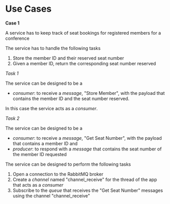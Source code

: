 # Use Cases

**Case 1**

A service has to keep track of seat bookings for registered members for a conference

The service has to handle the following tasks

1. Store the member ID and their reserved seat number 
2. Given a member ID, return the corresponding seat number reserved

*Task 1*

The service can be designed to be a 

* *consumer*: to receive a *message*, "Store Member", with the payload that contains the member ID and the seat number reserved.

In this case the service acts as a *consumer*.

*Task 2*

The service can be designed to be a 

* *consumer*: to receive a *message*, "Get Seat Number", with the payload that contains a member ID and 
* *producer*: to respond with a *message* that contains the seat number of the member ID requested


The service can be designed to perform the following tasks

1. Open a connection to the RabbitMQ broker
2. Create a *channel* named "channel_receive" for the thread of the app that acts as a *consumer*
3. Subscribe to the *queue* that receives the "Get Seat Number" messages using the channel "channel_receive" 






